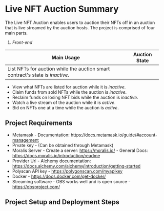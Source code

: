 # Live NFT Auction Summary

The Live NFT Auction enables users to auction their NFTs off in an auction that is live streamed by the auction hosts. The project is comprised of four main parts.

1. _Front-end_

| Main Usage                                                                    | Auction State |
| ----------------------------------------------------------------------------- | ------------- |
| List NFTs for auction while the auction smart contract's state is _inactive_. |

- View what NFTs are listed for auction while it is _inactive_.
- Claim funds from sold NFTs while the auction is _inactive_.
- Reclaim funds on losing NFT bids while the auction is _inactive_.
- Watch a live stream of the auction while it is _active_.
- Bid on NFTs one at a time while the auction is _active_.

## Project Requirements

- Metamask - Documentation: https://docs.metamask.io/guide/#account-management
- Prvate key - (Can be obtained through Metamask)
- Moralis Server - Create a server: https://moralis.io/ - General Docs: https://docs.moralis.io/introduction/readme
- Provider Url - Alchemy documentation: https://docs.alchemy.com/alchemy/introduction/getting-started
- Polyscan API key - https://polygonscan.com/myapikey
- Docker - https://docs.docker.com/get-docker/
- Streaming software - OBS works well and is open source - https://obsproject.com/

## Project Setup and Deployment Steps

